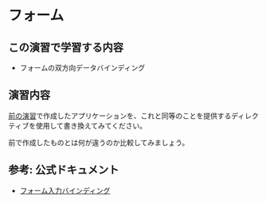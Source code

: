 # フォーム

## この演習で学習する内容
- フォームの双方向データバインディング

## 演習内容
[前の演習](./directive.md)で作成したアプリケーションを、これと同等のことを提供するディレクティブを使用して書き換えてみてください。

前で作成したものとは何が違うのか比較してみましょう。

## 参考: 公式ドキュメント
- [フォーム入力バインディング](https://jp.vuejs.org/v2/guide/forms.html)
